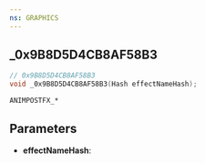 ```yaml
---
ns: GRAPHICS
---
```

## _0x9B8D5D4CB8AF58B3

```c
// 0x9B8D5D4CB8AF58B3
void _0x9B8D5D4CB8AF58B3(Hash effectNameHash);
```

```
ANIMPOSTFX_*
```

## Parameters
* **effectNameHash**:

